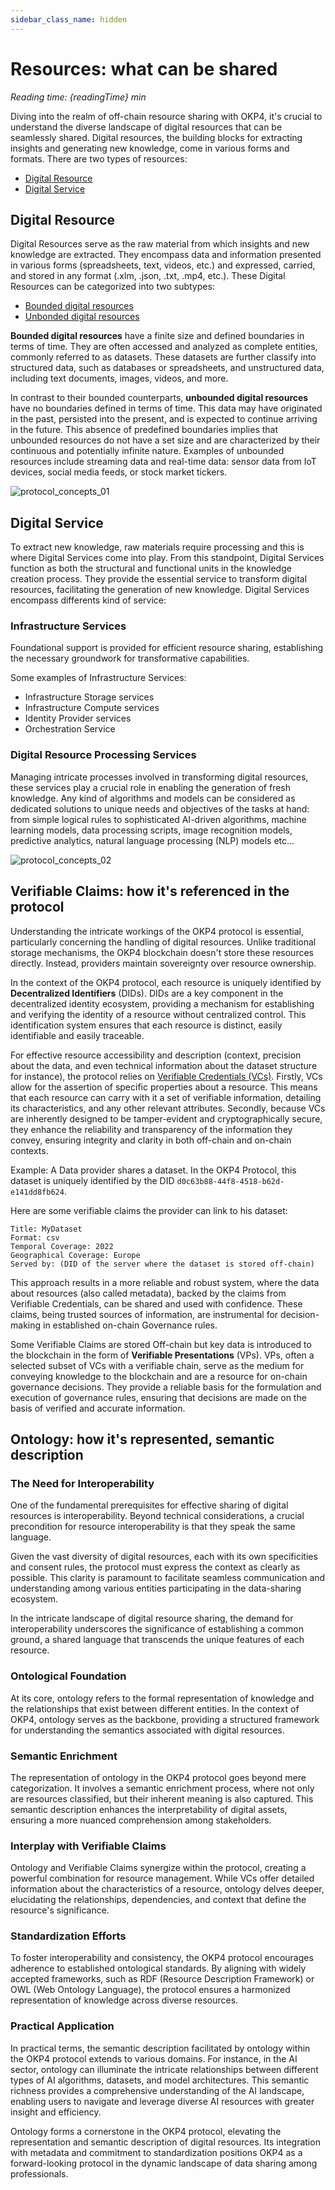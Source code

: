 ```yaml
---
sidebar_class_name: hidden
---
```


# Resources: what can be shared

<i>Reading time: {readingTime} min</i>

Diving into the realm of off-chain resource sharing with OKP4, it's crucial to understand the diverse landscape of digital resources that can be seamlessly shared. Digital resources, the building blocks for extracting insights and generating new knowledge, come in various forms and formats.
There are two types of resources:

- <u>Digital Resource</u>
- <u>Digital Service</u>

## Digital Resource

Digital Resources serve as the raw material from which insights and new knowledge are extracted. They encompass data and information presented in various forms (spreadsheets, text, videos, etc.) and expressed, carried, and stored in any format (.xlm, .json, .txt, .mp4, etc.).
These Digital Resources can be categorized into two subtypes:

- <u>Bounded digital resources</u>
- <u>Unbonded digital resources</u>

**Bounded digital resources** have a finite size and defined boundaries in terms of time. They are often accessed and analyzed as complete entities, commonly referred to as datasets. These datasets are further classify into structured data, such as databases or spreadsheets, and unstructured data, including text documents, images, videos, and more.

In contrast to their bounded counterparts, **unbounded digital resources** have no boundaries defined in terms of time. This data may have originated in the past, persisted into the present, and is expected to continue arriving in the future. This absence of predefined boundaries implies that unbounded resources do not have a set size and are characterized by their continuous and potentially infinite nature. Examples of unbounded resources include streaming data and real-time data: sensor data from IoT devices, social media feeds, or stock market tickers.

![protocol_concepts_01](/img/content/academy/protocol_concepts_01.webp)

## Digital Service

To extract new knowledge, raw materials require processing and this is where Digital Services come into play.
From this standpoint, Digital Services function as both the structural and functional units in the knowledge creation process. They provide the essential service to transform digital resources, facilitating the generation of new knowledge.
Digital Services encompass differents kind of service:

### Infrastructure Services

Foundational support is provided for efficient resource sharing, establishing the necessary groundwork for transformative capabilities.

Some examples of Infrastructure Services:

- Infrastructure Storage services
- Infrastructure Compute services
- Identity Provider services
- Orchestration Service

### Digital Resource Processing Services

Managing intricate processes involved in transforming digital resources, these services play a crucial role in enabling the generation of fresh knowledge.
Any kind of algorithms and models can be considered as dedicated solutions to unique needs and objectives of the tasks at hand: from simple logical rules to sophisticated AI-driven algorithms, machine learning models, data processing scripts, image recognition models, predictive analytics, natural language processing (NLP) models etc…

![protocol_concepts_02](/img/content/academy/protocol_concepts_02.webp)

## Verifiable Claims: how it's referenced in the protocol

Understanding the intricate workings of the OKP4 protocol is essential, particularly concerning the handling of digital resources. Unlike traditional storage mechanisms, the OKP4 blockchain doesn't store these resources directly. Instead, providers maintain sovereignty over resource ownership.

In the context of the OKP4 protocol, each resource is uniquely identified by **Decentralized Identifiers** (DIDs). DIDs are a key component in the decentralized identity ecosystem, providing a mechanism for establishing and verifying the identity of a resource without centralized control. This identification system ensures that each resource is distinct, easily identifiable and easily traceable.

For effective resource accessibility and description (context, precision about the data, and even technical information about the dataset structure for instance), the protocol relies on [Verifiable Credentials (VCs)](https://www.w3.org/TR/vc-data-model/). Firstly, VCs allow for the assertion of specific properties about a resource. This means that each resource can carry with it a set of verifiable information, detailing its characteristics, and any other relevant attributes. Secondly, because VCs are inherently designed to be tamper-evident and cryptographically secure, they enhance the reliability and transparency of the information they convey, ensuring integrity and clarity in both off-chain and on-chain contexts.

Example: A Data provider shares a dataset. In the OKP4 Protocol, this dataset is uniquely identified by the DID `d0c63b88-44f8-4518-b62d-e141dd8fb624`.

Here are some verifiable claims the provider can link to his dataset:

```text
Title: MyDataset
Format: csv
Temporal Coverage: 2022
Geographical Coverage: Europe
Served by: (DID of the server where the dataset is stored off-chain) 
```

This approach results in a more reliable and robust system, where the data about resources (also called metadata), backed by the claims from Verifiable Credentials, can be shared and used with confidence. These claims, being trusted sources of information, are instrumental for decision-making in established on-chain Governance rules.

Some Verifiable Claims are stored Off-chain but key data is introduced to the blockchain in the form of **Verifiable Presentations** (VPs). VPs, often a selected subset of VCs with a verifiable chain, serve as the medium for conveying knowledge to the blockchain and are a resource for on-chain governance decisions. They provide a reliable basis for the formulation and execution of governance rules, ensuring that decisions are made on the basis of verified and accurate information.

## Ontology: how it's represented, semantic description

### The Need for Interoperability

One of the fundamental prerequisites for effective sharing of digital resources is interoperability. Beyond technical considerations, a crucial precondition for resource interoperability is that they speak the same language.

Given the vast diversity of digital resources, each with its own specificities and consent rules, the protocol must express the context as clearly as possible. This clarity is paramount to facilitate seamless communication and understanding among various entities participating in the data-sharing ecosystem.

In the intricate landscape of digital resource sharing, the demand for interoperability underscores the significance of establishing a common ground, a shared language that transcends the unique features of each resource.

### Ontological Foundation

At its core, ontology refers to the formal representation of knowledge and the relationships that exist between different entities. In the context of OKP4, ontology serves as the backbone, providing a structured framework for understanding the semantics associated with digital resources.

### Semantic Enrichment

The representation of ontology in the OKP4 protocol goes beyond mere categorization. It involves a semantic enrichment process, where not only are resources classified, but their inherent meaning is also captured. This semantic description enhances the interpretability of digital assets, ensuring a more nuanced comprehension among stakeholders.

### Interplay with Verifiable Claims

Ontology and Verifiable Claims synergize within the protocol, creating a powerful combination for resource management. While VCs offer detailed information about the characteristics of a resource, ontology delves deeper, elucidating the relationships, dependencies, and context that define the resource's significance.

### Standardization Efforts

To foster interoperability and consistency, the OKP4 protocol encourages adherence to established ontological standards. By aligning with widely accepted frameworks, such as RDF (Resource Description Framework) or OWL (Web Ontology Language), the protocol ensures a harmonized representation of knowledge across diverse resources.

### Practical Application

In practical terms, the semantic description facilitated by ontology within the OKP4 protocol extends to various domains. For instance, in the AI sector, ontology can illuminate the intricate relationships between different types of AI algorithms, datasets, and model architectures. This semantic richness provides a comprehensive understanding of the AI landscape, enabling users to navigate and leverage diverse AI resources with greater insight and efficiency.

Ontology forms a cornerstone in the OKP4 protocol, elevating the representation and semantic description of digital resources. Its integration with metadata and commitment to standardization positions OKP4 as a forward-looking protocol in the dynamic landscape of data sharing among professionals.